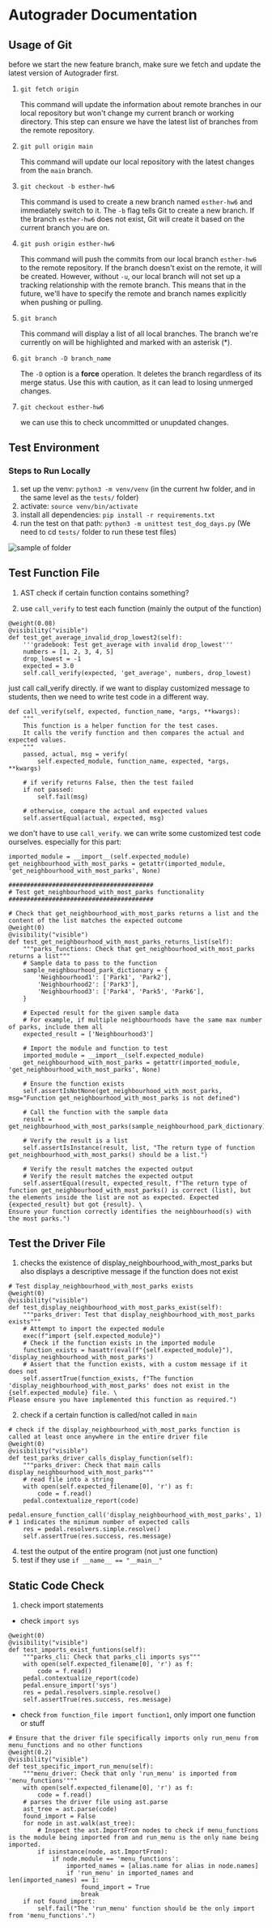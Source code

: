 # Autograder Documentation
## Usage of Git
before we start the new feature branch, make sure we fetch and update the latest version of Autograder first.
1. `git fetch origin`

    This command will update the information about remote branches in our local repository but won't change my current branch or working directory. This step can ensure we have the latest list of branches from the remote repository.

2. `git pull origin main`

    This command will update our local repository with the latest changes from the `main` branch. 

3. `git checkout -b esther-hw6`

    This command is used to create a new branch named `esther-hw6` and immediately switch to it. The `-b` flag tells Git to create a new branch. If the branch `esther-hw6` does not exist, Git will create it based on the current branch you are on.

4. `git push origin esther-hw6`

    This command will push the commits from our local branch `esther-hw6` to the remote repository. If the branch doesn't exist on the remote, it will be created. However, without `-u`, our local branch will not set up a tracking relationship with the remote branch. This means that in the future, we'll have to specify the remote and branch names explicitly when pushing or pulling.

5. `git branch`

    This command will display a list of all local branches. The branch we're currently on will be highlighted and marked with an asterisk (*).

6. `git branch -D branch_name`

    The `-D` option is a **force** operation. It deletes the branch regardless of its merge status. Use this with caution, as it can lead to losing unmerged changes.

7. `git checkout esther-hw6`

    we can use this to check uncommitted or unupdated changes.

## Test Environment
### Steps to Run Locally
1. set up the venv: `python3 -m venv/venv` (in the current hw folder, and in the same level as the `tests/` folder)
2. activate: `source venv/bin/activate`
3. install all dependencies: `pip install -r requirements.txt`
4. run the test on that path: `python3 -m unittest test_dog_days.py` (We need to cd `tests/` folder to run these test files)

![sample of folder](assets/venv_sample.png)

## Test Function File
1. AST 
check if certain function contains something?

2. use `call_verify` to test each function (mainly the output of the function)
```
@weight(0.08)
@visibility("visible")
def test_get_average_invalid_drop_lowest2(self):
    '''gradebook: Test get_average with invalid drop_lowest'''
    numbers = [1, 2, 3, 4, 5]
    drop_lowest = -1
    expected = 3.0
    self.call_verify(expected, 'get_average', numbers, drop_lowest)
```
just call call_verify directly.
if we want to display customized message to students, then we need to write test code in a different way.
```
def call_verify(self, expected, function_name, *args, **kwargs):
    """
    This function is a helper function for the test cases. 
    It calls the verify function and then compares the actual and expected values.
    """
    passed, actual, msg = verify(
        self.expected_module, function_name, expected, *args, **kwargs)

    # if verify returns False, then the test failed
    if not passed:
        self.fail(msg)

    # otherwise, compare the actual and expected values
    self.assertEqual(actual, expected, msg)
```
we don't have to use `call_verify`. we can write some customized test code ourselves.
especially for this part:
```
imported_module = __import__(self.expected_module)
get_neighbourhood_with_most_parks = getattr(imported_module, 'get_neighbourhood_with_most_parks', None)
```
```
########################################
# Test get_neighbourhood_with_most_parks functionality
########################################

# Check that get_neighbourhood_with_most_parks returns a list and the content of the list matches the expected outcome
@weight(0)
@visibility("visible")
def test_get_neighbourhood_with_most_parks_returns_list(self):
    """parks_functions: Check that get_neighbourhood_with_most_parks returns a list"""
    # Sample data to pass to the function
    sample_neighbourhood_park_dictionary = {
        'Neighbourhood1': ['Park1', 'Park2'],
        'Neighbourhood2': ['Park3'],
        'Neighbourhood3': ['Park4', 'Park5', 'Park6'],
    }

    # Expected result for the given sample data
    # For example, if multiple neighbourhoods have the same max number of parks, include them all
    expected_result = ['Neighbourhood3']

    # Import the module and function to test
    imported_module = __import__(self.expected_module)
    get_neighbourhood_with_most_parks = getattr(imported_module, 'get_neighbourhood_with_most_parks', None)

    # Ensure the function exists
    self.assertIsNotNone(get_neighbourhood_with_most_parks, msg="Function get_neighbourhood_with_most_parks is not defined")

    # Call the function with the sample data
    result = get_neighbourhood_with_most_parks(sample_neighbourhood_park_dictionary)

    # Verify the result is a list
    self.assertIsInstance(result, list, "The return type of function get_neighbourhood_with_most_parks() should be a list.")
    
    # Verify the result matches the expected output
    # Verify the result matches the expected output
    self.assertEqual(result, expected_result, f"The return type of function get_neighbourhood_with_most_parks() is correct (list), but the elements inside the list are not as expected. Expected {expected_result} but got {result}. \
Ensure your function correctly identifies the neighbourhood(s) with the most parks.")
```
## Test the Driver File
1. checks the existence of display_neighbourhood_with_most_parks but also displays a descriptive message if the function does not exist
```
# Test display_neighbourhood_with_most_parks exists
@weight(0)
@visibility("visible")
def test_display_neighbourhood_with_most_parks_exist(self):
    """parks_driver: Test that display_neighbourhood_with_most_parks exists"""
    # Attempt to import the expected module
    exec(f"import {self.expected_module}")
    # Check if the function exists in the imported module
    function_exists = hasattr(eval(f"{self.expected_module}"), 'display_neighbourhood_with_most_parks')
    # Assert that the function exists, with a custom message if it does not
    self.assertTrue(function_exists, f"The function 'display_neighbourhood_with_most_parks' does not exist in the {self.expected_module} file. \
Please ensure you have implemented this function as required.")
```
2. check if a certain function is called/not called in `main`
```
# check if the display_neighbourhood_with_most_parks function is called at least once anywhere in the entire driver file
@weight(0)
@visibility("visible")
def test_parks_driver_calls_display_function(self):
    """parks_driver: Check that main calls display_neighbourhood_with_most_parks"""
    # read file into a string
    with open(self.expected_filename[0], 'r') as f:
        code = f.read()
    pedal.contextualize_report(code)
    pedal.ensure_function_call('display_neighbourhood_with_most_parks', 1)  # 1 indicates the minimum number of expected calls
    res = pedal.resolvers.simple.resolve()
    self.assertTrue(res.success, res.message)   
```

4. test the output of the entire program (not just one function)
5. test if they use `if __name__ == "__main__"`

## Static Code Check
1. check import statements
* check `import sys`
```
@weight(0)
@visibility("visible")
def test_imports_exist_funtions(self):
    """parks_cli: Check that parks_cli imports sys"""
    with open(self.expected_filename[0], 'r') as f:
        code = f.read()
    pedal.contextualize_report(code)
    pedal.ensure_import('sys')
    res = pedal.resolvers.simple.resolve()
    self.assertTrue(res.success, res.message)
```
* check `from function_file import function1`, only import one function or stuff
```
# Ensure that the driver file specifically imports only run_menu from menu_functions and no other functions
@weight(0.2)
@visibility("visible")
def test_specific_import_run_menu(self):
    """menu_driver: Check that only 'run_menu' is imported from 'menu_functions'"""
    with open(self.expected_filename[0], 'r') as f:
        code = f.read()
    # parses the driver file using ast.parse
    ast_tree = ast.parse(code)
    found_import = False
    for node in ast.walk(ast_tree):
        # Inspect the ast.ImportFrom nodes to check if menu_functions is the module being imported from and run_menu is the only name being imported.
        if isinstance(node, ast.ImportFrom):
            if node.module == 'menu_functions':
                imported_names = [alias.name for alias in node.names]
                if 'run_menu' in imported_names and len(imported_names) == 1:
                    found_import = True
                    break
    if not found_import:
        self.fail("The 'run_menu' function should be the only import from 'menu_functions'.")
```

